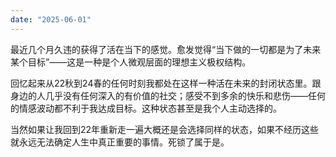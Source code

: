 ```yaml
---
date: "2025-06-01"
---
```


最近几个月久违的获得了活在当下的感觉。愈发觉得“当下做的一切都是为了未来某个目标”——这是一种是个人微观层面的理想主义极权结构。   

回忆起来从22秋到24春的任何时刻我都处在这样一种活在未来的封闭状态里。跟身边的人几乎没有任何深入的有价值的社交；感受不到多余的快乐和悲伤——任何的情感波动都不利于我达成目标。这种状态甚至是我个人主动选择的。

当然如果让我回到22年重新走一遍大概还是会选择同样的状态，如果不经历这些就永远无法确定人生中真正重要的事情。死锁了属于是。